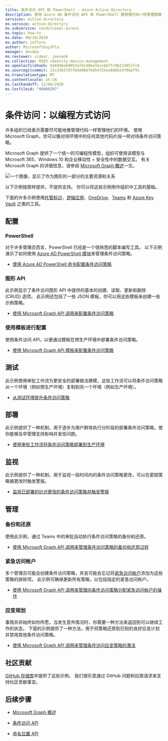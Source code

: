 ```yaml
---
title: 条件访问 API 和 PowerShell - Azure Active Directory
description: 使用 Azure AD 条件访问 API 和 PowerShell 像管理代码一样管理策略
services: active-directory
ms.service: active-directory
ms.subservice: conditional-access
ms.topic: how-to
ms.date: 09/10/2020
ms.author: joflore
author: MicrosoftGuyJFlo
manager: daveba
ms.reviewer: videor, jeevanb
ms.collection: M365-identity-device-management
ms.openlocfilehash: 6d4dd6e64053af41d66e3accbb7fc9b21d951fc6
ms.sourcegitcommit: 21c3363797fb4d008fbd54f25ea0d6b24f88af9c
ms.translationtype: MT
ms.contentlocale: zh-CN
ms.lasthandoff: 12/08/2020
ms.locfileid: "96860207"
---
```

# <a name="conditional-access-programmatic-access"></a>条件访问：以编程方式访问

许多组织已经表示需要尽可能地像管理代码一样管理他们的环境。 使用 Microsoft Graph，你可以像对待环境中的任何其他代码片段一样对待条件访问策略。

Microsoft Graph 提供了一个统一的可编程性模型，组织可使用该模型与 Microsoft 365、Windows 10 和企业移动性 + 安全性中的数据交互。 有关 Microsoft Graph 的详细信息，请参阅 [Microsoft Graph 概述](/graph/overview)一文。

![一个图像，显示了作为图形的一部分的主要资源和关系](./media/howto-conditional-access-apis/microsoft-graph.png)

以下示例按原样提供，不提供支持。 你可以将这些示例用作组织中工具的基础。 

下面的许多示例使用[托管标识](../managed-identities-azure-resources/overview.md)、[逻辑应用](../../logic-apps/logic-apps-overview.md)、[OneDrive](https://www.microsoft.com/microsoft-365/onedrive/online-cloud-storage)、[Teams](https://www.microsoft.com/microsoft-365/microsoft-teams/group-chat-software/) 和 [Azure Key Vault](../../key-vault/general/overview.md) 之类的工具。

## <a name="configure"></a>配置

### <a name="powershell"></a>PowerShell

对于许多管理员而言，PowerShell 已经是一个很熟悉的脚本编写工具。 以下示例演示了如何使用 [Azure AD PowerShell 模块](https://www.powershellgallery.com/packages/AzureAD)来管理条件访问策略。

- [使用 Azure AD PowerShell 命令配置条件访问策略](https://github.com/Azure-Samples/azure-ad-conditional-access-apis/tree/main/01-configure/powershell)

### <a name="graph-api"></a>图形 API

此示例显示了条件访问图形 API 中提供的基本的创建、读取、更新和删除 (CRUD) 选项。 此示例还包括了一些 JSON 模板，你可以用这些模板来创建一些示例策略。

- [使用 Microsoft Graph API 调用来配置条件访问策略](https://github.com/Azure-Samples/azure-ad-conditional-access-apis/tree/main/01-configure/graphapi)

### <a name="configure-using-templates"></a>使用模板进行配置

使用条件访问 API，以便通过模板在预生产环境中部署条件访问策略。

- [使用 Microsoft Graph API 模板来配置条件访问策略](https://github.com/Azure-Samples/azure-ad-conditional-access-apis/tree/main/01-configure/templates)

## <a name="test"></a>测试

此示例使用审批工作流为更安全的部署做法建模，这些工作流可以将条件访问策略从一个环境（例如预生产环境）复制到另一个环境（例如生产环境）。

- [从测试环境提升条件访问策略](https://github.com/Azure-Samples/azure-ad-conditional-access-apis/tree/main/02-test)

## <a name="deploy"></a>部署

此示例提供了一种机制，用于逐步为用户群体执行分阶段的部署条件访问策略，使你能够及早管理支持影响并发现问题。

- [使用审批工作流将条件访问策略部署到生产环境](https://github.com/Azure-Samples/azure-ad-conditional-access-apis/tree/main/03-deploy)

## <a name="monitor"></a>监视

此示例提供了一种机制，用于监视一段时间内的条件访问策略更改，可以在密钥策略被更改时触发警报。

- [监视已部署的针对更改的条件访问策略并触发警报](https://github.com/Azure-Samples/azure-ad-conditional-access-apis/tree/main/04-monitor)

## <a name="manage"></a>管理

### <a name="backup-and-restore"></a>备份和还原

使用此示例，通过 Teams 中的审批自动执行条件访问策略的备份和还原。

- [使用 Microsoft Graph API 调用来管理条件访问策略的备份和还原过程](https://github.com/Azure-Samples/azure-ad-conditional-access-apis/tree/main/05-manage/01-backup-restore)

### <a name="emergency-access-accounts"></a>紧急访问帐户

多个管理员可能会创建条件访问策略，并且可能会忘记将[紧急访问帐户](../roles/security-emergency-access.md)添加为这些策略的排除项。 此示例可确保更新所有策略，以包括指定的紧急访问帐户。

- [使用 Microsoft Graph API 调用来管理向条件访问策略分配紧急访问帐户的操作](https://github.com/Azure-Samples/azure-ad-conditional-access-apis/tree/main/05-manage/02-emergency-access)

### <a name="contingency-planning"></a>应变规划

事情并非始终如你所愿，当发生意外情况时，你需要一种方法来返回到可以继续工作的状态。 下面的示例提供了一种方法，用于将策略还原到已知的良好应变计划并禁用其他条件访问策略。

- [使用 Microsoft Graph API 调用来管理条件访问应变策略的激活](https://github.com/Azure-Samples/azure-ad-conditional-access-apis/tree/main/05-manage/03-contingency)

## <a name="community-contribution"></a>社区贡献

[GitHub 存储库](https://github.com/Azure-Samples/azure-ad-conditional-access-apis)中提供了这些示例。 我们很乐意通过 GitHub 问题和拉取请求来支持社区贡献事宜。

## <a name="next-steps"></a>后续步骤

- [Microsoft Graph 概述](/graph/overview)

- [条件访问 API](/graph/api/resources/conditionalaccesspolicy)

- [命名位置 API](/graph/api/resources/namedlocation)
